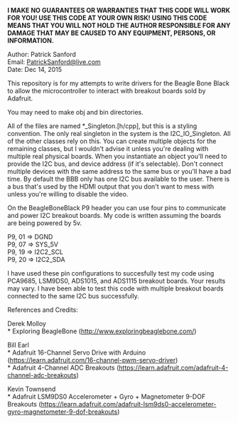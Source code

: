 **I MAKE NO GUARANTEES OR WARRANTIES THAT THIS CODE WILL WORK FOR YOU! USE THIS CODE AT YOUR OWN RISK! USING THIS CODE MEANS THAT YOU WILL NOT HOLD THE AUTHOR RESPONSIBLE FOR ANY DAMAGE THAT MAY BE CAUSED TO ANY EQUIPMENT, PERSONS, OR INFORMATION.**

Author: Patrick Sanford<br>
Email: PatrickSanford@live.com<br>
Date: Dec 14, 2015

This repository is for my attempts to write drivers for the Beagle Bone Black to allow the microcontroller to interact with breakout boards sold by Adafruit.

You may need to make obj and bin directories.

All of the files are named *_Singleton.[h/cpp], but this is a styling convention. The only real singleton in the system is the I2C_IO_Singleton. All of the other classes rely on this. You can create multiple objects for the remaining classes, but I wouldn't advise it unless you're dealing with multiple real physical boards. When you instantiate an object you'll need to provide the I2C bus, and device address (if it's selectable). Don't connect multiple devices with the same address to the same bus or you'll have a bad time. By default the BBB only has one I2C bus available to the user. There is a bus that's used by the HDMI output that you don't want to mess with unless you're willing to disable the video.

On the BeagleBoneBlack P9 header you can use four pins to communicate and power I2C breakout boards. My code is written assuming the boards are being powered by 5v.

P9, 01 => DGND<br>
P9, 07 => SYS_5V<br>
P9, 19 => I2C2_SCL<br>
P9, 20 => I2C2_SDA<br>

I have used these pin configurations to succesfully test my code using PCA9685, LSM9DS0, ADS1015, and ADS1115 breakout boards. Your results may vary. I have been able to test this code with multiple breakout boards connected to the same I2C bus successfully.

References and Credits:

Derek Molloy<br>
	* Exploring BeagleBone (http://www.exploringbeaglebone.com/)

Bill Earl<br>
	* Adafruit 16-Channel Servo Drive with Arduino (https://learn.adafruit.com/16-channel-pwm-servo-driver)<br>
	* Adafruit 4-Channel ADC Breakouts (https://learn.adafruit.com/adafruit-4-channel-adc-breakouts)

Kevin Townsend<br>
	* Adafruit LSM9DS0 Accelerometer + Gyro + Magnetometer 9-DOF Breakouts (https://learn.adafruit.com/adafruit-lsm9ds0-accelerometer-gyro-magnetometer-9-dof-breakouts)
